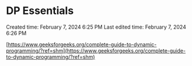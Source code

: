 # DP Essentials

Created time: February 7, 2024 6:25 PM
Last edited time: February 7, 2024 6:26 PM

[https://www.geeksforgeeks.org/complete-guide-to-dynamic-programming/?ref=shm](https://www.geeksforgeeks.org/complete-guide-to-dynamic-programming/?ref=shm)